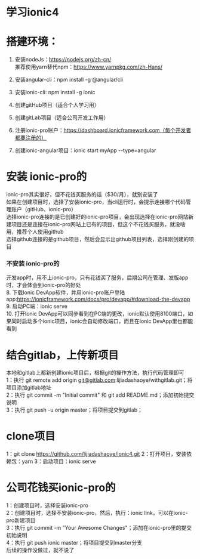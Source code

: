 # 学习ionic4
# 搭建环境：
1.	安装nodeJs：https://nodejs.org/zh-cn/<br>
推荐使用yarn替代npm：https://www.yarnpkg.com/zh-Hans/
2.	安装angular-cli：npm install -g @angular/cli
3.	安装ionic-cli: npm install -g ionic

4.	创建gitHub项目（适合个人学习用）<br>
5.	创建gitLab项目（适合公司开发工作用）<br>
6.  注册ionic-pro账户：https://dashboard.ionicframework.com（每个开发者都要注册的）<br>
7.	创建ionic-angular项目：ionic start myApp --type=angular<br>
# 安装 ionic-pro的
ionic-pro其实很好，但不花钱买服务的话（$30/月），就别安装了<br>
如果在创建项目时，选择了安装ionic-pro，当cli运行时，会提示连接哪个代码管理账户（gitHub、ionic-pro）<br>
选择ionic-pro连接的是已创建好的ionic-pro项目，会出现选择在ionic-pro网站新建项目还是连接在ionic-pro网站上已有的项目，但这个不花钱买服务，就没啥用，推荐个人使用github<br>
选择github连接的是github项目，然后会显示出github项目列表，选择刚创建的项目<br>
### 不安装 ionic-pro的
开发app时，用不上ionic-pro，只有花钱买了服务，后期公司在管理、发版app时，才会体会到ionic-pro的好处<br>
8.	下载Ionic DevApp软件，并用ionic-pro账户登陆app:https://ionicframework.com/docs/pro/devapp/#download-the-devapp<br>
9.	启动PC端：ionic serve<br>
10.	打开Ionic DevApp可以同步看到在PC端的更改，ionic默认使用8100端口，如果同时启动多个ionic项目，ionic会自动修改端口，而且在Ionic DevApp里也都能看到
# 结合gitlab，上传新项目
本地和gitlab上都新创建ionic项目后，根据git的操作方法，执行代码管理即可<br>
1：执行 git remote add origin git@gitlab.com:lijiadashaoye/withgitlab.git；将项目添加gitlab地址<br>
2：执行 git commit -m "Initial commit" 和 git add README.md；添加初始提交说明<br>
3：执行 git push -u origin master；将项目提交到gitlab；<br>
# clone项目
1：git clone https://github.com/lijiadashaoye/ionic4.git
2：打开项目，安装依赖包：yarn
3：启动项目：ionic serve
# 公司花钱买ionic-pro的
1：创建项目时，选择安装ionic-pro<br>
2：创建项目时，选择不安装ionic-pro，然后，执行：ionic link，可以在ionic-pro新建项目<br>
3：执行 git commit -m "Your Awesome Changes"；添加在ionic-pro里的提交初始说明<br>
4：执行 git push ionic master；将项目提交到master分支<br>
后续的操作没做过，就不说了

